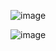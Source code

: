 

![image](https://github.com/user-attachments/assets/e3bc385e-282c-4e0d-a6f6-5b4a57872fdd)


![image](https://github.com/user-attachments/assets/3c559afb-a62a-4fee-9b20-e710adbbc48e)
